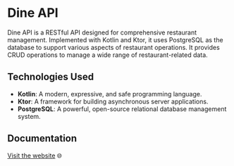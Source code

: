 # Dine API

Dine API is a RESTful API designed for comprehensive restaurant management. Implemented with Kotlin and Ktor, it uses PostgreSQL as the database to support various aspects of restaurant operations. It provides CRUD operations to manage a wide range of restaurant-related data.

## Technologies Used
- **Kotlin**: A modern, expressive, and safe programming language.
- **Ktor**: A framework for building asynchronous server applications.
- **PostgreSQL**: A powerful, open-source relational database management system.

## Documentation
[Visit the website](https://cawtoz.github.io/dine-docs/) 🌐
